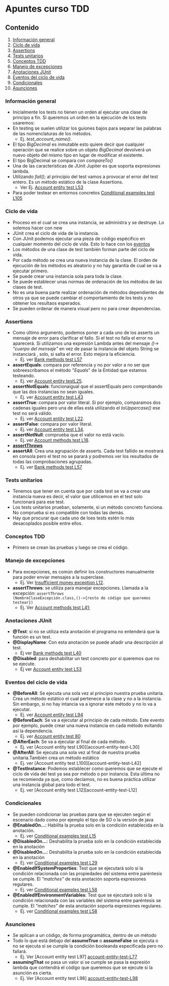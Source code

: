 # Apuntes curso TDD

## Contenido 
1. [Información general](#informacion-general)
2. [Ciclo de vida](#ciclo-de-vida)
3. [Assertions](#assertions)
4. [Tests unitarios](#tests-unitarios)
5. [Conceptos TDD](#conceptos-tdd)
6. [Manejo de excepciones](#manejo-de-excepciones)
7. [Anotaciones JUnit](#anotaciones-junit)
8. [Eventos del ciclo de vida](#eventos-del-ciclo-de-vida)
9. [Condicionales](#condicionales)
10. [Asunciones](#asunciones)



### Información general
- Inicialmente los tests no tienen un orden al ejecutar una clase de principo a fin. Si queremos un orden en la ejecución de los tests usaremos:
- En testing se suelen utilizar los guiones bajos para separar las palabras de las nomenclaturas de los métodos. 
  * Ej. *test_account_name()*.
- El tipo *BigDecimal* es inmutable esto quiere decir que cualquier operación que se realice sobre un objeto *BigDecimal* devolverá un nuevo objeto del mismo tipo en lugar de modificar el existente.
- El tipo BigDecimal se compara con *compareTo()*
- Una de las características de JUnit Jupiter es que soporta expresiones lambda.
- Utilizando *fail();* al principio del test vamos a provocar el error del test entero. Es un método estático de la clase Assertions.
   * Ver Ej. [Account entity test L53][account-entity-test-L53]
- Para poder testear en entornos concretos [Conditional examples test L105][conditional-examples-test-L105]


### Ciclo de vida
- Proceso en el cual se crea una instancia, se administra y se destruye. Lo solemos hacer con new
- JUnit crea el ciclo de vida de la instancia.
- Con JUnit podemos ejecutar una pieza de código espécifico en cualquier momento del ciclo de vida. Esto lo hace con los [eventos](#eventos-del-ciclo-de-vida)
- Los métodos de una clase de test también forman parte del ciclo de vida.
- Por cada método se crea una nueva instancia de la clase. El orden de ejecución de los métodos es aleatorio y no hay garantía de cual se va a ejecutar primero.
- Se puede crear una instancia sola para toda la clase.
- Se puede establecer unas normas de ordenación de los métodos de las clases de test.
- No es una buena parte realizar ordenación de métodos dependientes de otros ya que se puede cambiar el comportamiento de los tests y no obtener los resultaos esperados.
- Se pueden ordenar de manera visual pero no para crear dependencias.


### Assertions
- Como último argumento, podemos poner a cada uno de los asserts un mensaje de error para clarificar el fallo. Si el test no falla el error no aparecerá. Si utilizamos una expresión Lambda antes del mensaje
  *()-> "cuerpo del mensaje"* en vez de pasar la instancia del objeto String se instanciará , solo, si salta el error. Esto mejora la eficiencia.
   * Ej. ver [Bank methods test L57][bank-methods-test-L57]
- **assertEquals**: compara por referencia y no por valor a no ser que sobreescribamos el método "*Equals*" de la Entidad que estamos testeando. 
   * Ej. ver [Account entity testL25][account-entity-L25].
- **assertNotEquals**: funcionaigual que el assertEquals pero comprobando que las dos instancias no sean iguales.
   * Ej. ver [Account entity test L43][account-entity-test-L43]
- **assertTrue**: compara por valor literal. Si por ejemplo, comparamos dos cadenas iguales pero una de ellas está utilizando el *toUppercase()* ese test no será válido. 
   * Ej. ver [Account entity test L22][account-entity-test-L22].
- **assertFalse**: compara por valor literal.
   * Ej. ver [Account entity test L34][account-entity-test-L34].
- **assertNotNull**: comprueba que el valor no está vacío.
   * Ej. ver [Account methods test L18][account-methods-test-L18].
- [**assertThrows**](#manejo-de-excepciones)
- **assertAll**: Crea una agrupación de asserts. Cada test fallido se mostrará en consola pero el test no se parará y podremos ver los resultados de todas las comprobaciones agrupadas.
   * Ej. ver [Bank methods test L57][bank-methods-test-L57]

### Tests unitarios 
- Tenemos que tener en cuenta que por cada test se va a crear una instancia nueva es decir, el valor que utilicemos en el test solo funcionará para ese test.
- Los tests unitarios prueban, solamente, si un método concreto funciona. No comprueba si es compatible con todas las demás.
- Hay que procurar que cada uno de loes tests estén lo más desacoplados posible entre ellos.

### Conceptos TDD
- Primero se crean las pruebas y luego se crea el código.

### Manejo de excepciones
- Para excepciones, es común definir los constructores manualmente para poder enviar mensajes a la superclase.
   * Ej. Ver [Insufficient money exception L12][insufficient-money-exception-L12].
- **assertThrows**: se utiliza para manejar excepciones. Llamada a la excepción:
    <code>assertThrows (NombreClaseExcepción.class,()->{resto de código que queremos testear})</code>
   * Ej. Ver [Account methods test L41][account-methods-test-L41];
    
### Anotaciones JUnit
- **@Test**: si no se utiliza esta anotación el programa no entenderá que la función es un test.
- **@DisplayName**: Con esta anotación se puede añadir una descripción al test.
   * Ej ver [Bank methods test L40][bank-methods-test-L40]
- **@Disabled**: para deshabilitar un test concreto por si queremos que no se ejecute.
   * Ej ver [Account entity test L53][account-entity-test-L53]

 ### Eventos del ciclo de vida
- **@BeforeAll**: Se ejecuta una sola vez al principio nuestra prueba unitaria. Crea un método estático el cual pertenece a la clase y no a la instancia. Sin embargo, si no hay intancia va a ignorar este método y no lo va a ejecutar.
   * Ej. ver  [Account entity test L94][account-entity-test-L94]
- **@BeforeEach**: Se va a ejecutar al principio de cada método. Este evento por ejemplo, puede crear una nueva instancia en cada método evitando así la dependencia.
   * Ej. ver  [Account entity test 80][account-entity-test-L80]
- **@AfterEach**: Se va a ejecutar al final de cada método.
   * Ej. ver  [Account entity test L90][account-entity-test-L30]
- **@AfterAll**: Se ejecuta una sola vez al final de nuestra prueba unitaria.También crea un método estático
   * Ej. ver  [Account entity test L100][account-entity-test-L42]
- **@TestInstance**: Podemos establecer como queremos que se ejecute el ciclo de vida del test ya sea por método o por instancia. Esta última no se recomienda ya que, como decíamos, no es buena práctica utilizar una instancia global para todo el test.
   * Ej. ver  [Account entity test L12][account-entity-test-L12]

### Condicionales
- Se pueden condicionar las pruebas para que se ejecuten según el escenario dado como por ejemplo el tipo de SO o la versión de java
- **@EnabledOn...**: Habilita la prueba solo en la condición establecida en la anotación.
  * Ej. ver  [Conditional examples test L15][conditional-examples-test-L15]
- **@DisabledOn...**: Deshabilita la prueba solo en la condición establecida en la anotación
- **@DisabledOn...**: Deshabilita la prueba solo en la condición establecida en la anotación
  * Ej. ver [Conditional examples test L29][conditional-examples-test-L29]
- **@EnabledIfSystemProperties**: Test que se ejecutará solo si la condición relacionada con las propiedades del sistema entre paréntesis se cumple. El *"matches"* de esta anotación soporta expresiones regulares.
  * Ej. ver [Conditional examples test L58][conditional-examples-test-L58]
- **@EnabledIfEnvironmentVariables**: Test que se ejecutará solo si la condición relacionada con las variables del sistema entre paréntesis se cumple. El *"matches"* de esta anotación soporta expresiones regulares.
  * Ej. ver [Conditional examples test L58][conditional-examples-test-L58]

### Asunciones
- Se aplican a un código, de forma programática, dentro de un método
- Todo lo que está debajo del **assumeTrue** o **assumeFalse**   se ejecuta o no se ejecuta si se cumple la condición booleanda especificada pero no fallará.
   * Ej. Ver [Account entity test L97] [account-entity-test-L77]
- **assumingThat** se pasa un valor si se cumple se pasa la expresión lambda que contendrá el código que queremos que se ejecute si la asunción es cierta.
  * Ej. Ver [Account entity test L98] [account-entity-test-L98]

[account-entity-L25]: https://github.com/irinacadu/TDD-Course/blob/1c67331cc3952452c4dc9148d7a75f9626febf2e/src/main/java/tddCourse/tdd/Entities/Account.java#L25
[account-entity-test-L22]: https://github.com/irinacadu/TDD-Course/blob/c81aa88ec3b839221f58b29aa03bd766f36b108f/src/test/java/tddCourse/tdd/Entities/AccountTest.java#L22
[account-entity-test-L34]: https://github.com/irinacadu/TDD-Course/blob/c81aa88ec3b839221f58b29aa03bd766f36b108f/src/test/java/tddCourse/tdd/Entities/AccountTest.java#L34
[account-entity-test-L43]: https://github.com/irinacadu/TDD-Course/blob/c81aa88ec3b839221f58b29aa03bd766f36b108f/src/test/java/tddCourse/tdd/Entities/AccountTest.java#L43
[account-entity-test-L53]:https://github.com/irinacadu/TDD-Course/blob/7ed3ffc7cd1db2a334db6e14e791556e75c2558e/src/test/java/tddCourse/tdd/Entities/AccountTest.java#L53
[account-entity-test-L80]:https://github.com/irinacadu/TDD-Course/blob/463ad1da5012fe0478193b52216263abecec1d53/src/test/java/tddCourse/tdd/Entities/AccountTest.java#L80
[account-entity-test-L90]:https://github.com/irinacadu/TDD-Course/blob/463ad1da5012fe0478193b52216263abecec1d53/src/test/java/tddCourse/tdd/Entities/AccountTest.java#L90
[account-entity-test-L94]: https://github.com/irinacadu/TDD-Course/blob/133e856b7c03dbe2b2b287fe77216b839fe773c5/src/test/java/tddCourse/tdd/Entities/AccountTest.java#L94
[account-entity-test-L100]:https://github.com/irinacadu/TDD-Course/blob/133e856b7c03dbe2b2b287fe77216b839fe773c5/src/test/java/tddCourse/tdd/Entities/AccountTest.java#L100
[account-entity-test-L13]:https://github.com/irinacadu/TDD-Course/blob/133e856b7c03dbe2b2b287fe77216b839fe773c5/src/test/java/tddCourse/tdd/Entities/AccountTest.java#L12
[account-methods-test-L18]:https://github.com/irinacadu/TDD-Course/blob/1c67331cc3952452c4dc9148d7a75f9626febf2e/src/test/java/tddCourse/tdd/AccountMethods/AccountMethodsTest.java#L18
[account-entity-test-L77]:https://github.com/irinacadu/TDD-Course/blob/64429de3712dcc19faa8b3bc0c74c9b13097bb5a/src/test/java/tddCourse/tdd/Entities/AccountTest.java#L97
[account-entity-test-L98]:https://github.com/irinacadu/TDD-Course/blob/64429de3712dcc19faa8b3bc0c74c9b13097bb5a/src/test/java/tddCourse/tdd/Entities/AccountTest.java#L98
[insufficient-money-exception-L12]:https://github.com/irinacadu/TDD-Course/blob/3189652547adebbae4f378dd92a15d479a266113/src/test/java/tddCourse/tdd/Exceptions/InsufficientMoneyException.java#L12
[account-methods-test-L41]:https://github.com/irinacadu/TDD-Course/blob/3189652547adebbae4f378dd92a15d479a266113/src/test/java/tddCourse/tdd/AccountMethods/AccountMethodsTest.java#L41
[bank-methods-test-L57]:https://github.com/irinacadu/TDD-Course/blob/ebbb87b0c61c28ce568c35ed125fa9954f49c9cb/src/test/java/tddCourse/tdd/TransactionsMethods/BankMethodsTest.java#L57
[bank-methods-test-L40]:https://github.com/irinacadu/TDD-Course/blob/a60ab82f17dad03b56a07f427d87f958e4ee95d8/src/test/java/tddCourse/tdd/TransactionsMethods/BankMethodsTest.java#L40
[conditional-examples-test-L15]: https://github.com/irinacadu/TDD-Course/blob/f247291c1ab3de81a49736c769c177bf33651093/src/test/java/tddCourse/tdd/ConditionalTestsExamples/ConditionalTestsExamples.java#L15
[conditional-examples-test-L29]:https://github.com/irinacadu/TDD-Course/blob/f247291c1ab3de81a49736c769c177bf33651093/src/test/java/tddCourse/tdd/ConditionalTestsExamples/ConditionalTestsExamples.java#L29
[conditional-examples-test-L58]:https://github.com/irinacadu/TDD-Course/blob/f247291c1ab3de81a49736c769c177bf33651093/src/test/java/tddCourse/tdd/ConditionalTestsExamples/ConditionalTestsExamples.java#L58
[conditional-examples-test-L66]:https://github.com/irinacadu/TDD-Course/blob/f247291c1ab3de81a49736c769c177bf33651093/src/test/java/tddCourse/tdd/ConditionalTestsExamples/ConditionalTestsExamples.java#L66
[conditional-examples-test-L105]: https://github.com/irinacadu/TDD-Course/blob/f247291c1ab3de81a49736c769c177bf33651093/src/test/java/tddCourse/tdd/ConditionalTestsExamples/ConditionalTestsExamples.java#L105
